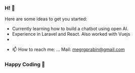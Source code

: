 ### H! 👋

Here are some ideas to get you started:

<!-- - 🌱 I’m currently learning ... DSA  -->
- Currently learning how to build a chatbot using open AI.
- Experience in Laravel and React. Also worked with Vuejs
- 
<!-- - 👯 I’m looking to collaborate on ...  -->
<!-- - 💬 Ask me about ...  Projects -->
- 📫 How to reach me: ... Mail: megrgprabin@gmail.com

### Happy Coding 👋
